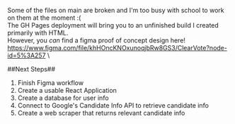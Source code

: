 Some of the files on main are broken and I'm too busy with school to work on them at the moment :( \
The GH Pages deployment will bring you to an unfinished build I created primarily with HTML. \
However, you *can* find a figma proof of concept design here! \
https://www.figma.com/file/khHOncKNOxunoqjbRw8GS3/ClearVote?node-id=5%3A257 \

##Next Steps##

1. Finish Figma workflow
2. Create a usable React Application
3. Create a database for user info
4. Connect to Google's Candidate Info API to retrieve candidate info
5. Create a web scraper that returns relevant candidate info

